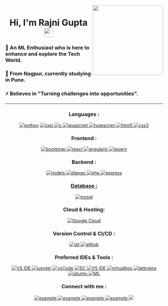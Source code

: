  <!-- <p align="center">         
  <img style="width:8rem; height:auto" src="https://cdn.dribbble.com/users/1787323/screenshots/10091971/media/d43c019bfeff34be8816481e843ea8c1.png"/> 
</p> -->              
<img align="right" style="width:14rem; height:14rem" src="https://octodex.github.com/images/daftpunktocat-thomas.gif"/> 
<h1 align="center">Hi, I'm Rajni Gupta <img width="30px" src="https://raw.githubusercontent.com/iampavangandhi/iampavangandhi/master/gifs/Hi.gif"></h1> 
<!-- <h3 font-size="20" align="center">A passionate developer and a student from Indi.</h3> -->                 
                      
              
            
### 👯 An **ML Enthusiast** who is here to enhance and explore the Tech World. <br>     
### 🌱 From Nagpur, currently studying in Pune. <br>     
### ⚡ Believes in "Turning challenges into opportunities". 
---     
 

<h3 align="center">Languages : </h3>

<p align="center">  
  <a href="https://www.python.org/" target="_blank">
    <img src="https://img.shields.io/badge/python-%2314354C.svg?style=for-the-badge&logo=python&logoColor=white"
         alt="python"/></a>
     
   <a href="https://www.cpp.org/" target="_blank">
<img src="https://img.shields.io/badge/c++%20-%2300599C.svg?&style=for-the-badge&logo=c%2B%2B&ogoColor=white" alt="cpp"/>
  </a>
      
  <a href="https://www.cprogramming.com/" target="_blank"> 
    <img src="https://img.shields.io/badge/C%20programming-A8B9CC.svg?style=for-the-badge&logo=c&logoColor=white"
      alt="c"/>
  
  </a>  
   
  <a href="https://developer.mozilla.org/en-US/docs/Web/JavaScript" target="_blank">   
    <img src="https://img.shields.io/badge/Javascript-F7DF1E.svg?style=for-the-badge&logo=javascript&logoColor=black"
      alt="javascript"/>  
  </a>
    <a href="https://www.typescriptlang.org/" target="_blank"> 
    <img src="https://img.shields.io/badge/typescript-3178C6.svg?style=for-the-badge&logo=typescript&logoColor=white"
      alt="typescript"/>
  </a>
  <a href="https://www.w3.org/html/" target="_blank"> 
    <img src="https://img.shields.io/badge/html-E34F26.svg?style=for-the-badge&logo=html5&logoColor=white"
      alt="html5"/>   
    
  </a>
  <a href="https://www.w3schools.com/css/" target="_blank">
    <img src="https://img.shields.io/badge/css-1572B6.svg?style=for-the-badge&logo=css3&logoColor=white"
      alt="css3"/>
    
  </a>

<!--       <a href="https://www.typescriptlang.org/" target="_blank"> 
  <img src="https://img.shields.io/badge/JavaScript (ES6)-brightgreen" alt="JavaScript (ES6)" /> -->
        
<!--         <a href="https://www.typescriptlang.org/" target="_blank"> 
          <img src="https://img.shields.io/badge/-Dart-333333?style=flat&logo=dart" /></a> -->
</p>



<h3 align="center">Frontend :</h3>
<p align="center">
      <a href="https://getbootstrap.com" target="_blank">
    <img src="https://img.shields.io/badge/bootstrap-7952B3.svg?style=for-the-badge&logo=bootstrap&logoColor=white"
      alt="bootstrap"/>
  </a>
    <a href="https://reactjs.org/" target="_blank"> 
    <img src="https://img.shields.io/badge/reactjs-61DAFB.svg?style=for-the-badge&logo=react&logoColor=black"
      alt="react"/>   
  </a>
  <a href="https://angularjs.org/" target="_blank">
    <img src="https://img.shields.io/badge/Angular%20-%23F7DF1E.svg?&style=for-the-badge&color=DD0031" alt="angularjs"/>  
  </a>
  <a href="https://jquery.com/" target="_blank">
    <img src="https://img.shields.io/badge/jquery-0769AD.svg?style=for-the-badge&logo=jquery&logoColor=white" alt="jquery"/> 
  </a>
</p>
      
<h3 align="center">Backend : </h3>
<p align="center">
  <a href="https://nodejs.org" target="_blank"> 
    <img src="https://img.shields.io/badge/node.js-339933.svg?style=for-the-badge&logo=nodedotjs&logoColor=white"
      alt="nodejs"/> 
  </a>
    <a href="https://django.org/" target="_blank"> 
    <img src="https://img.shields.io/badge/-Django-333333?style=flat&logo=django" alt="django " /> 
  </a>
  <a href="https://expressjs.com" target="_blank">
    <img src="http://img.shields.io/badge/-Php-767bb3?style=flat-square&logo=php&logoColor=white" alt= "php"/>
  
   <a href="https://expressjs.com" target="_blank">
    <img src="https://img.shields.io/badge/NPM-%23000000.svg?style=for-the-badge&logo=npm&logoColor=white"
      alt="express" /> 
     

</p>

<h3 align="center">Database :</h3>
<p align="center">

  <a href="https://www.w3schools.com/python/python_mysql_getstarted.asp" target="_blank"> 
    <img src="https://img.shields.io/badge/mysql-%2300f.svg?style=for-the-badge&logo=mysql&logoColor=white" 
      alt="mysql"/> 
  </a> 
</p>

<h3 align="center">Cloud & Hosting:</h3>
<p align="center">
    <a href="https://cloud.google.com/" target="_blank">
    <img src="https://img.shields.io/badge/GoogleCloud-%234285F4.svg?style=for-the-badge&logo=google-cloud&logoColor=white" alt="Google Cloud"/>
  </a>
  
</p>


<h3 align="center">Version Control & CI/CD :</h3>
<p align="center">
  <a href="https://git-scm.com/" target="_blank">
    <img src="https://img.shields.io/badge/git-F05032.svg?style=for-the-badge&logo=git&logoColor=white"
      alt="git"/>
  </a>
  <a href="https://github.com/rajni0829" target="_blank">  
    <img src="https://img.shields.io/badge/github-181717.svg?style=for-the-badge&logo=github&logoColor=white" alt="github" /> 
  </a>
<!--   <a href="https://gitlab.com/Elanza-48" target="_blank">
    <img src="https://img.shields.io/badge/gitlab-181717.svg?style=for-the-badge&logo=gitlab&logoColor=white"
      alt="git"/> 
  </a> -->
<!--     <a href="https://www.qwiklabs.com/public_profiles/e8469ec5-d748-4d77-9507-b42d2da2c872" target="_blank">
    <img src=""   
      alt="qwiklabs"/> 
  </a> -->
<!--   <a href="https://www.jenkins.io" target="_blank"> 
    <img src="https://img.shields.io/badge/jenkins-D24939.svg?style=for-the-badge&logo=jenkins&logoColor=white" alt="jenkins"/> 
  </a> -->
</p>

<h3 align="center">Preferred IDEs & Tools :</h3>
<p align="center"> 
  <a href="https://code.visualstudio.com/" target="_blank">
    <img src="https://img.shields.io/badge/VisualStudio-5C2D91.svg?style=for-the-badge&logo=visual-studio&logoColor=white" alt="VS IDE"/> 
  </a>
  
   <a href="https://jupyter.org" target="_blank"> 
    <img src="https://img.shields.io/badge/Jupyter%20-%23F37626.svg?&style=for-the-badge&logo=Jupyter&logoColor=white" alt="jupyter"/>
  </a>
  <a href="https://code.visualstudio.com/" target="_blank">
    <img src="https://img.shields.io/badge/vscode-007ACC.svg?style=for-the-badge&logo=visualstudiocode&logoColor=white" alt="vsCode"/> 
  </a>
       <a href="#" target="_blank"> 
    <img src="https://img.shields.io/badge/shell_script%20-%23121011.svg?&style=for-the-badge&logo=gnu-bash&logoColor=white" alt="SC"/>
  </a>
  <a href="" target="_blank">
    <img src="https://img.shields.io/badge/sublimetext%20-%23FF9800?style=for-the-badge&logo=Sublime-Text&logoColor=white" alt="VS IDE"/> 
  </a>
  
  <a href="https://www.virtualbox.org/" target="_blank">
    <img src="https://img.shields.io/badge/virtualbox-183A61.svg?style=for-the-badge&logo=virtualbox&logoColor=white" alt="virtualbox"/> 
  </a>
  
  <a href="https://www.jetbrains.com/" target="_blank">
    <img src="https://img.shields.io/badge/jetbrains%20IDE-000000.svg?style=for-the-badge&logo=jetbrains&logoColor=white" alt="jetbrains" />
  </a>
<!--   <a href="https://pycharm.org" target="_blank"> 
    <img src="https://img.shields.io/badge/-PyCharm-3776AB?style=flat&logo=Python&logoColor=white" alt="pycharm"/>
  </a> -->
  
<!--   <a href="https://code.visualstudio.com/" target="_blank">
    <img src="https://img.shields.io/badge/VisualStudio-5C2D91.svg?style=for-the-badge&logo=visual-studio&logoColor=white" alt=""/> 
  </a> -->

  <a href="https://ubuntu.com/" target="_blank"> 
    <img src="https://img.shields.io/badge/ubuntu-E95420.svg?style=for-the-badge&logo=ubuntu&logoColor=white" alt="ubuntu"/>
  </a>
<!--   <a href="#" target="_blank"> 
    <img src="https://img.shields.io/badge/-Machine%20Learning-01D277?style=flat&logoColor=white" alt="ML"/>
  </a> -->
  
<!--   <a href="https://flutter.dev" target="_blank"> 
    <img src="https://img.shields.io/badge/-Flutter-333333?style=flat&logo=flutter" alt="Flutter"/> -->
  
   <a href="#" target="_blank"> 
    <img src="https://img.shields.io/badge/adobe%20xd%20-%23FF26BE.svg?&style=for-the-badge&logo=adobe%20xd&logoColor=white" alt="ML"/>
  </a>
  
<!--       <a href="#" target="_blank"> 
  <img src="https://img.shields.io/badge/adobe%20photoshop%20-%2331A8FF.svg?&style=for-the-badge&logo=adobe%20photoshop&logoColor=white"/>
   </a> -->
</p>
<!-- <h3 align="center">Libraries & Packages</h3>
<p align="center">
      <a href="https://pandas.pydata.org/" target="_blank">
    <img src="https://img.shields.io/badge/Pandas%20-%23F7DF1E.svg?&style=for-the-badge&color=110054"
      alt="Pandas"/>
        
   <a href="https://numpy.org/" target="_blank">
    <img src="https://img.shields.io/badge/numpy%20-%23013243.svg?&style=for-the-badge&logo=numpy&logoColor=white"
         alt="Numpy"/>
   
     
<a href="https://pandas.pydata.org/" target="_blank">
    <img src="https://img.shields.io/badge/Keras%20-%23D00000.svg?&style=for-the-badge&logo=Keras&logoColor=white"
      alt="Pandas"/>
  </p> -->
<h3 align="center">Connect with me :</h3>
<p align="center">
<a  href="https://linkedin.com/in/~rajni" target="_blank">
      <img src="https://img.shields.io/badge/Linked%20In-0A66C2.svg?style=for-the-badge&logo=linkedin&logoColor=white" alt="example"/>
    </a>
 
<a  href="https://www.codechef.com/users/insane_99" target="_blank">
      <img src="https://img.shields.io/badge/Codechef-5B4638.svg?style=for-the-badge&logo=codechef&logoColor=white" alt="example"/>
    </a>
    <a href="https://www.hackerrank.com/rajni_99" target="_blank">
      <img src="https://img.shields.io/badge/Hackerrank-00EA64.svg?style=for-the-badge&logo=hackerrank&logoColor=black" alt="example"/>
    </a>
    <a href="https://www.leetcode.com/rajni_99" target="_blank">
      <img src="https://img.shields.io/badge/LeetCode-FFA116.svg?style=for-the-badge&logo=leetcode&logoColor=black" alt="example"/>
    </a>
  <a href="mailto:rajni.gupta2901@gmail.com" target="_blank"><img src="https://img.shields.io/badge/gmail-%23D14836.svg?&style=for-the-badge&logo=gmail&logoColor=white" /></a>

  
<!--      <a href="https://www.typescriptlang.org/" target="_blank"> 
  <img src="https://img.shields.io/badge/portfolio-%23.svg?&style=for-the-badge&logo=&logoColor=white%22" /> </a> -->
  
<!--   <a href="https://farahelahmadi.me">
     <img  src="https://img.shields.io/badge/website-C3897E?style=for-the-badge&logo=about.me&logoColor=white" alt="website">
  <a/> -->
  
  </p>

<!-- <h3 align="center"><img width="30" src="https://raw.githubusercontent.com/tonynguyenit18/tonynguyenit18/main/static/happy-face.gif"></h3> -->

<!-- <p align="center">
  <a  href="https://t.me/example" target="_blank">
    <img src="https://img.shields.io/badge/Telegram-26A5E4.svg?style=for-the-badge&logo=telegram&logoColor=white" alt="example"/>
  </a> --> 
<!--   <a href="mailto:example@outlook.com?subject=Feedback%20From%20Github&body=Hello," target="_blank">
    <img src="https://img.shields.io/badge/Outlook-0078D4.svg?style=for-the-badge&logo=microsoftoutlook&logoColor=white" alt="example"/>
  </a> -->
<!-- </p>  -->

<!-- <div align="center">
<h2 align="center" style="margin: 5px 10px;">Github stats:</h2> 

[![](https://github-readme-stats.vercel.app/api?username=elanza-48&show_icons=true&theme=tokyonight&hide_border=true&locale=en)](https://github.com/Elanza-48)
[![](https://github-readme-streak-stats.herokuapp.com/?user=elanza-48&theme=material-palenight)](https://github.com/Elanza-48)
</div> -->
